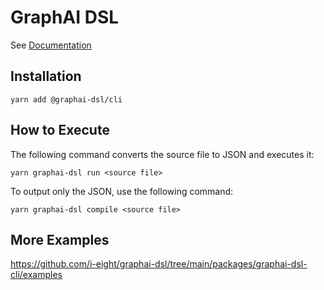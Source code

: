 # GraphAI DSL

See [Documentation](https://i-eight.github.io/graphai-dsl/)

## Installation

```
yarn add @graphai-dsl/cli
```

## How to Execute

The following command converts the source file to JSON and executes it:

```
yarn graphai-dsl run <source file>
```

To output only the JSON, use the following command:

```
yarn graphai-dsl compile <source file>
```

## More Examples

https://github.com/i-eight/graphai-dsl/tree/main/packages/graphai-dsl-cli/examples